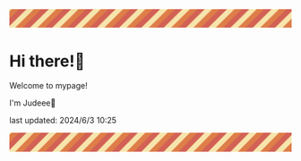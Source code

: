 <!-- Header image -->
<img src="./pokemon/pokemon_23.png" width="1000">

# Hi there!👋

Welcome to mypage!

I'm Judeee🐷

last updated: 2024/6/3 10:25

<!-- Footer image -->
<img src="./pokemon/pokemon_23.png" width="1000">
